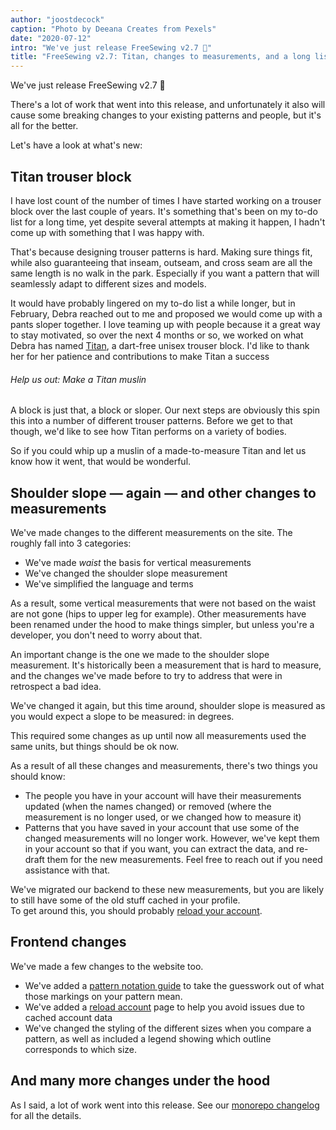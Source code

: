 ```yaml
---
author: "joostdecock"
caption: "Photo by Deeana Creates from Pexels"
date: "2020-07-12"
intro: "We've just release FreeSewing v2.7 🎉"
title: "FreeSewing v2.7: Titan, changes to measurements, and a long list of improvements"
---
```



We've just release FreeSewing v2.7 🎉

There's a lot of work that went into this release, and unfortunately it  also will cause some breaking changes to your existing patterns and people, but it's all for the better.

Let's have a look at what's new:

## Titan trouser block

I have lost count of the number of times I have started working on a trouser block over the last couple of years. It's something that's been on my to-do list for a long time, yet despite several attempts at making it happen, I hadn't come up with something that I was happy with.

That's because designing trouser patterns is hard. Making sure things fit, while also guaranteeing that inseam, outseam, and cross seam are all the same length is no walk in the park. Especially if you want a pattern that will seamlessly adapt to different sizes and models.

It would have probably lingered on my to-do list a while longer, but in February, Debra reached out to me and proposed we would come up with a pants sloper together. I love teaming up with people because it a great way to stay motivated, so over the next 4 months or so, we worked on what Debra has named [Titan](/designs/titan/), a dart-free unisex trouser block. I'd like to thank her for her patience and contributions to make Titan a success

<Note>

###### Help us out: Make a Titan muslin 

A block is just that, a block or sloper. Our next steps are obviously this spin this into a number of different trouser patterns. Before we get to that though, we'd like to see how Titan performs on a variety of bodies.

So if you could whip up a muslin of a made-to-measure Titan and let us know how it went, that would be wonderful.

</Note>

## Shoulder slope — again — and other changes to measurements

We've made changes to the different measurements on the site. The roughly fall into 3 categories:

 - We've made *waist* the basis for vertical measurements
 - We've changed the shoulder slope measurement
 - We've simplified the language and terms

As a result, some vertical measurements that were not based on the waist are not gone (hips to upper leg for example). Other measurements have been renamed under the hood to make things simpler, but unless you're a developer, you don't need to worry about that.

An important change is the one we made to the shoulder slope measurement. It's historically been a measurement that is hard to measure, and the changes we've made before to try to address that were in retrospect a bad idea.

We've changed it again, but this time around, shoulder slope is measured as you would expect a slope to be measured: in degrees.

This required some changes as up until now all measurements used the same units, but things should be ok now.

As a result of all these changes and measurements, there's two things you should know:

 - The people you have in your account will have their measurements updated (when the names changed) or removed (where the measurement is no longer used, or we changed how to measure it)
 - Patterns that you have saved in your account that use some of the changed measurements will no longer work. However, we've kept them in your account so that if you want, you can extract the data, and re-draft them for the new measurements. Feel free to reach out if you need assistance with that.

<Tip>

We've migrated our backend to these new measurements, but you are likely to still have some of the old stuff cached in your profile.  
To get around this, you should probably [reload your account](/account/reload/).

</Tip>

## Frontend changes

We've made a few changes to the website too. 

 - We've added a [pattern notation guide](/docs/various/notation/) to take the guesswork out of what those markings on your pattern mean.
 - We've added a [reload account](/account/actions/reload/) page to help you avoid issues due to cached account data
 - We've changed the styling of the different sizes when you compare a pattern, as well as included a legend showing which outline corresponds to which size.


## And many more changes under the hood

As I said, a lot of work went into this release. See our [monorepo changelog](https://github.com/freesewing/freesewing/blob/develop/CHANGELOG.md) for all the details.

